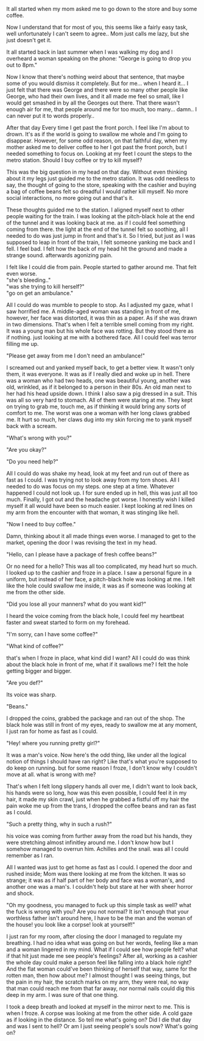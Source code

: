 It all started when my mom asked me to go down to the store and buy some coffee.

Now I understand that for most of you, this seems like a fairly easy task, well unfortunately I can't seem to agree.. Mom just calls me lazy, but she just doesn't get it. 

It all started back in last summer when I was walking my dog and I overheard a woman speaking on the phone: "George is going to drop you out to 8pm."

Now I know that there's nothing weird about that sentence, that maybe some of you would dismiss it completely. But for me... when I heard it...  I just felt that there was George and there were so many other people like George, who had their own lives, and it all made me feel so small, like I would get smashed in by all the Georges out there. That there wasn't enough air for me, that people around me for too much, too many... damn.. I can never put it to words properly..

After that day Every time I get past the front porch. I feel like I'm about to drown. It's as if the world is going to swallow me whole and I'm going to disappear. However, for some odd reason, on that faithful day, when my mother asked me to deliver coffee to her  I got past the front porch, but I needed something to focus on. Looking at my feet I count the steps to the metro station. Should I buy coffee or try to kill myself?

This was the big question in my head on that day. Without even thinking about it my legs just guided me to the metro station. It was odd needless to say, the thought of going to the store, speaking with the cashier and buying a bag of coffee beans felt so dreadful I would rather kill myself. No more social interactions, no more going out and that's it.

These thoughts guided me to the station. I aligned myself next to other people waiting for the train. I was looking at the pitch-black hole at the end of the tunnel and it was looking back at me. as if I could feel something coming from there. the light at the end of the tunnel felt so soothing, all I needed to do was just jump in front and that's it. So I tried, but just as I was supposed to leap in front of the train, I felt someone yanking me back and I fell. I feel bad. I felt how the back of my head hit the ground and made a strange sound. afterwards agonizing pain.

I felt like I could die from pain. People started to gather around me. That felt even worse.  
"she's bleeding.."  
"was she trying to kill herself?"  
"go on get an ambulance."

All I could do was mumble to people to stop. As I adjusted my gaze, what I saw horrified me. A middle-aged woman was standing in front of me, however, her face was distorted, it was thin as a paper. As if she was drawn in two dimensions. That's when I felt a terrible smell coming from my right. It was a young man but his whole face was rotting. But they stood there as if nothing. just looking at me with a bothered face. All I could feel was terror filling me up.

"Please get away from me I don't need an ambulance!"

I screamed out and yanked myself back, to get a better view. It wasn't only them, it was everyone. It was as if I really died and woke up in hell. There was a woman who had two heads, one was beautiful young, another was old, wrinkled, as if it belonged to a person in their 80s. An old man next to her had his head upside down. I think I also saw a pig dressed in a suit. This was all so very hard to stomach. All of them were staring at me. They kept on trying to grab me, touch me, as if thinking it would bring any sorts of comfort to me. The worst was one a woman with her long claws grabbed me. It hurt so much, her claws dug into my skin forcing me to yank myself back with a scream.

"What's wrong with you?"

"Are you okay?"

"Do you need help?"

All I could do was shake my head, look at my feet and run out of there as fast as I could. I was trying not to look away from my torn shoes. All I needed to do was focus on my steps. one step at a time. Whatever happened I could not look up. I for sure ended up in hell, this was just all too much. Finally, I got out and the headache got worse. I honestly wish I killed myself it all would have been so much easier. I kept looking at red lines on my arm from the encounter with that woman, it was stinging like hell.

"Now I need to buy coffee."

Damn, thinking about it all made things even worse. I managed to get to the market, opening the door I was revising the text in my head.

"Hello, can I please have a package of fresh coffee beans?"

Or no need for a hello? This was all too complicated, my head hurt so much. I looked up to the cashier and froze in a place. I saw a personal figure in a uniform, but instead of her face, a pitch-black hole was looking at me. I felt like the hole could swallow me inside, it was as if someone was looking at me from the other side.

"Did you lose all your manners? what do you want kid?"

I heard the voice coming from the black hole, I could feel my heartbeat faster and sweat started to form on my forehead.

"I'm sorry, can I have some coffee?"

"What kind of coffee?"

that's when I froze in place, what kind did I want? All I could do was think about the black hole in front of me, what if it swallows me? I felt the hole getting bigger and bigger.

"Are you def?"

Its voice was sharp.

"Beans."

I dropped the coins, grabbed the package and ran out of the shop. The black hole was still in front of my eyes, ready to swallow me at any moment, I just ran for home as fast as I could.   
  
"Hey! where you running pretty girl?" 

It was a man's voice. Now here's the odd thing, like under all the logical notion of things I should have ran right? Like that's what you're supposed to do keep on running. but for some reason I froze, I don't know why I couldn't move at all. what is wrong with me? 

  
That's when I felt long slippery hands all over me, I didn't want to look back, his hands were so long, how was this even possible, I could feel it in my hair, it made my skin crawl, just when he grabbed a fistful off my hair the pain woke me up from the trans, I dropped the coffee beans and ran as fast as I could. 

"Such a pretty thing, why in such a rush?"

his voice was coming from further away from the road but his hands, they were stretching almost infinitley around me. I don't know how but I somehow managed to overrun him. Achilles and the snail. was all I could remember as I ran.

All I wanted was just to get home as fast as I could. I opened the door and rushed inside; Mom was there looking at me from the kitchen. It was so strange; it was as if half part of her body and face was a woman's, and another one was a man's. I couldn't help but stare at her with sheer horror and shock.

"Oh my goodness, you managed to fuck up this simple task as well? what the fuck is wrong with you? Are you not normal? It isn't enough that your worthless father isn't around here, I have to be the man and the woman of the house! you look like a corpse! look at yourself!"

I just  ran for my room, after closing the door I managed to regulate my breathing. I had no idea what was going on but her words, feeling like a man and a woman lingered in my mind. What if I could see how people felt? what if that hit just made me see people's feelings? After all, working as a cashier the whole day could make a person feel like falling into a black hole right? And the flat woman could've been thinking of herself that way, same for the rotten man, then how about me? I almost thought I was seeing things, but the pain in my hair, the scratch marks on my arm, they were real, no way that man could reach me from that far away, nor normal nails could dig this deep in my arm. I was sure of that one thing.

I took a deep breath and looked at myself in the mirror next to me. This is when I froze. A corpse was looking at me from the other side. A cold gaze as if looking in the distance. So tell me what's going on? Did I die that day and was I sent to hell? Or am I just seeing people's souls now? What's going on?